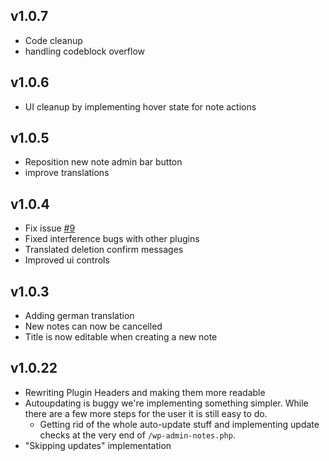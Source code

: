 ## v1.0.7
- Code cleanup
- handling codeblock overflow

## v1.0.6
- UI cleanup by implementing hover state for note actions

## v1.0.5
- Reposition new note admin bar button
- improve translations

## v1.0.4
- Fix issue [#9](https://github.com/era-net/wp-admin-notes/issues/9)
- Fixed interference bugs with other plugins
- Translated deletion confirm messages
- Improved ui controls

## v1.0.3
- Adding german translation
- New notes can now be cancelled
- Title is now editable when creating a new note

## v1.0.22
- Rewriting Plugin Headers and making them more readable
- Autoupdating is buggy we're implementing something simpler. While there are a few more steps for the user it is still easy to do.
    - Getting rid of the whole auto-update stuff and implementing update checks at the very end of `/wp-admin-notes.php`.
- "Skipping updates" implementation